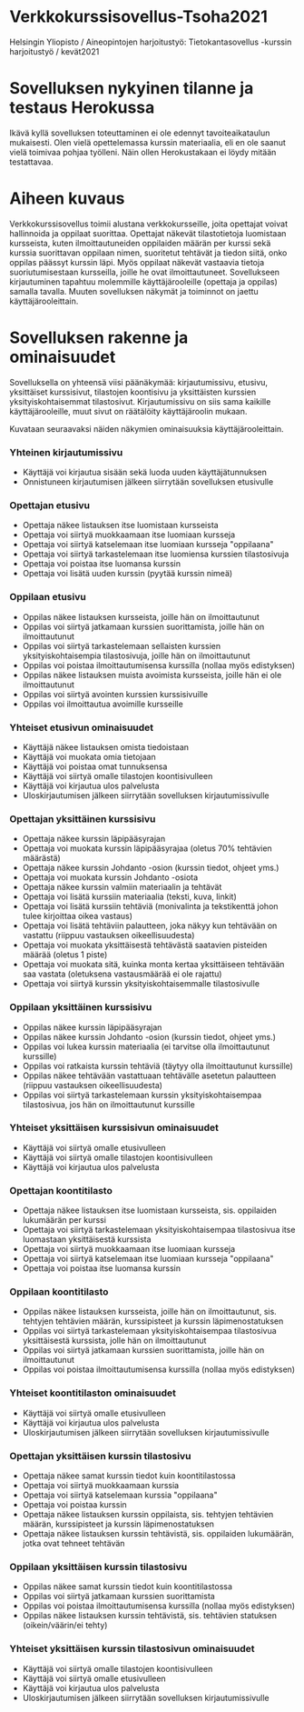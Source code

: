 # Verkkokurssisovellus-Tsoha2021
Helsingin Yliopisto / Aineopintojen harjoitustyö: Tietokantasovellus -kurssin harjoitustyö / kevät2021

# Sovelluksen nykyinen tilanne ja testaus Herokussa

Ikävä kyllä sovelluksen toteuttaminen ei ole edennyt tavoiteaikataulun mukaisesti. Olen vielä opettelemassa kurssin materiaalia, eli en ole saanut vielä toimivaa pohjaa työlleni. Näin ollen Herokustakaan ei löydy mitään testattavaa.

# Aiheen kuvaus

Verkkokurssisovellus toimii alustana verkkokursseille, joita opettajat voivat hallinnoida ja oppilaat suorittaa. Opettajat näkevät tilastotietoja luomistaan kursseista, kuten ilmoittautuneiden oppilaiden määrän per kurssi sekä kurssia suorittavan oppilaan nimen, suoritetut tehtävät ja tiedon siitä, onko oppilas päässyt kurssin läpi. Myös oppilaat näkevät vastaavia tietoja suoriutumisestaan kursseilla, joille he ovat ilmoittautuneet. Sovellukseen kirjautuminen tapahtuu molemmille käyttäjärooleille (opettaja ja oppilas) samalla tavalla. Muuten sovelluksen näkymät ja toiminnot on jaettu käyttäjärooleittain.

# Sovelluksen rakenne ja ominaisuudet

Sovelluksella on yhteensä viisi päänäkymää: kirjautumissivu, etusivu, yksittäiset kurssisivut, tilastojen koontisivu ja yksittäisten kurssien yksityiskohtaisemmat tilastosivut. Kirjautumissivu on siis sama kaikille käyttäjärooleille, muut sivut on räätälöity käyttäjäroolin mukaan.

Kuvataan seuraavaksi näiden näkymien ominaisuuksia käyttäjärooleittain.

### Yhteinen kirjautumissivu
- Käyttäjä voi kirjautua sisään sekä luoda uuden käyttäjätunnuksen
- Onnistuneen kirjautumisen jälkeen siirrytään sovelluksen etusivulle

### Opettajan etusivu
- Opettaja näkee listauksen itse luomistaan kursseista
- Opettaja voi siirtyä muokkaamaan itse luomiaan kursseja
- Opettaja voi siirtyä katselemaan itse luomiaan kursseja "oppilaana"
- Opettaja voi siirtyä tarkastelemaan itse luomiensa kurssien tilastosivuja
- Opettaja voi poistaa itse luomansa kurssin
- Opettaja voi lisätä uuden kurssin (pyytää kurssin nimeä)

### Oppilaan etusivu
- Oppilas näkee listauksen kursseista, joille hän on ilmoittautunut
- Oppilas voi siirtyä jatkamaan kurssien suorittamista, joille hän on ilmoittautunut
- Oppilas voi siirtyä tarkastelemaan sellaisten kurssien yksityiskohtaisempia tilastosivuja, joille hän on ilmoittautunut
- Oppilas voi poistaa ilmoittautumisensa kurssilla (nollaa myös edistyksen)
- Oppilas näkee listauksen muista avoimista kursseista, joille hän ei ole ilmoittautunut
- Oppilas voi siirtyä avointen kurssien kurssisivuille
- Oppilas voi ilmoittautua avoimille kursseille

### Yhteiset etusivun ominaisuudet
- Käyttäjä näkee listauksen omista tiedoistaan
- Käyttäjä voi muokata omia tietojaan
- Käyttäjä voi poistaa omat tunnuksensa
- Käyttäjä voi siirtyä omalle tilastojen koontisivulleen
- Käyttäjä voi kirjautua ulos palvelusta
- Uloskirjautumisen jälkeen siirrytään sovelluksen kirjautumissivulle

### Opettajan yksittäinen kurssisivu
- Opettaja näkee kurssin läpipääsyrajan
- Opettaja voi muokata kurssin läpipääsyrajaa (oletus 70% tehtävien määrästä)
- Opettaja näkee kurssin Johdanto -osion (kurssin tiedot, ohjeet yms.)
- Opettaja voi muokata kurssin Johdanto -osiota
- Opettaja näkee kurssin valmiin materiaalin ja tehtävät
- Opettaja voi lisätä kurssiin materiaalia (teksti, kuva, linkit)
- Opettaja voi lisätä kurssiin tehtäviä (monivalinta ja tekstikenttä johon tulee kirjoittaa oikea vastaus)
- Opettaja voi lisätä tehtäviin palautteen, joka näkyy kun tehtävään on vastattu (riippuu vastauksen oikeellisuudesta)
- Opettaja voi muokata yksittäisestä tehtävästä saatavien pisteiden määrää (oletus 1 piste)
- Opettaja voi muokata sitä, kuinka monta kertaa yksittäiseen tehtävään saa vastata (oletuksena vastausmäärää ei ole rajattu)
- Opettaja voi siirtyä kurssin yksityiskohtaisemmalle tilastosivulle

### Oppilaan yksittäinen kurssisivu
- Oppilas näkee kurssin läpipääsyrajan
- Oppilas näkee kurssin Johdanto -osion (kurssin tiedot, ohjeet yms.)
- Oppilas voi lukea kurssin materiaalia (ei tarvitse olla ilmoittautunut kurssille)
- Oppilas voi ratkaista kurssin tehtäviä (täytyy olla ilmoittautunut kurssille)
- Oppilas näkee tehtävään vastattuaan tehtävälle asetetun palautteen (riippuu vastauksen oikeellisuudesta)
- Oppilas voi siirtyä tarkastelemaan kurssin yksityiskohtaisempaa tilastosivua, jos hän on ilmoittautunut kurssille

### Yhteiset yksittäisen kurssisivun ominaisuudet
- Käyttäjä voi siirtyä omalle etusivulleen
- Käyttäjä voi siirtyä omalle tilastojen koontisivulleen
- Käyttäjä voi kirjautua ulos palvelusta

### Opettajan koontitilasto
- Opettaja näkee listauksen itse luomistaan kursseista, sis. oppilaiden lukumäärän per kurssi
- Opettaja voi siirtyä tarkastelemaan yksityiskohtaisempaa tilastosivua itse luomastaan yksittäisestä kurssista
- Opettaja voi siirtyä muokkaamaan itse luomiaan kursseja
- Opettaja voi siirtyä katselemaan itse luomiaan kursseja "oppilaana"
- Opettaja voi poistaa itse luomansa kurssin

### Oppilaan koontitilasto
- Oppilas näkee listauksen kursseista, joille hän on ilmoittautunut, sis. tehtyjen tehtävien määrän, kurssipisteet ja kurssin läpimenostatuksen
- Oppilas voi siirtyä tarkastelemaan yksityiskohtaisempaa tilastosivua yksittäisestä kurssista, jolle hän on ilmoittautunut
- Oppilas voi siirtyä jatkamaan kurssien suorittamista, joille hän on ilmoittautunut
- Oppilas voi poistaa ilmoittautumisensa kurssilla (nollaa myös edistyksen)

### Yhteiset koontitilaston ominaisuudet
- Käyttäjä voi siirtyä omalle etusivulleen
- Käyttäjä voi kirjautua ulos palvelusta
- Uloskirjautumisen jälkeen siirrytään sovelluksen kirjautumissivulle

### Opettajan yksittäisen kurssin tilastosivu
- Opettaja näkee samat kurssin tiedot kuin koontitilastossa
- Opettaja voi siirtyä muokkaamaan kurssia
- Opettaja voi siirtyä katselemaan kurssia "oppilaana"
- Opettaja voi poistaa kurssin
- Opettaja näkee listauksen kurssin oppilaista, sis. tehtyjen tehtävien määrän, kurssipisteet ja kurssin läpimenostatuksen
- Opettaja näkee listauksen kurssin tehtävistä, sis. oppilaiden lukumäärän, jotka ovat tehneet tehtävän

### Oppilaan yksittäisen kurssin tilastosivu
- Oppilas näkee samat kurssin tiedot kuin koontitilastossa
- Oppilas voi siirtyä jatkamaan kurssien suorittamista
- Oppilas voi poistaa ilmoittautumisensa kurssilla (nollaa myös edistyksen)
- Oppilas näkee listauksen kurssin tehtävistä, sis. tehtävien statuksen (oikein/väärin/ei tehty)

### Yhteiset yksittäisen kurssin tilastosivun ominaisuudet
- Käyttäjä voi siirtyä omalle tilastojen koontisivulleen
- Käyttäjä voi siirtyä omalle etusivulleen
- Käyttäjä voi kirjautua ulos palvelusta
- Uloskirjautumisen jälkeen siirrytään sovelluksen kirjautumissivulle
